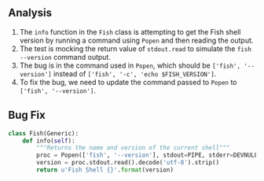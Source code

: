 ## Analysis
1. The `info` function in the `Fish` class is attempting to get the Fish shell version by running a command using `Popen` and then reading the output.
2. The test is mocking the return value of `stdout.read` to simulate the `fish --version` command output.
3. The bug is in the command used in `Popen`, which should be `['fish', '--version']` instead of `['fish', '-c', 'echo $FISH_VERSION']`.
4. To fix the bug, we need to update the command passed to `Popen` to `['fish', '--version']`.

## Bug Fix
```python
class Fish(Generic):
    def info(self):
        """Returns the name and version of the current shell"""
        proc = Popen(['fish', '--version'], stdout=PIPE, stderr=DEVNULL)
        version = proc.stdout.read().decode('utf-8').strip()
        return u'Fish Shell {}'.format(version)
```
